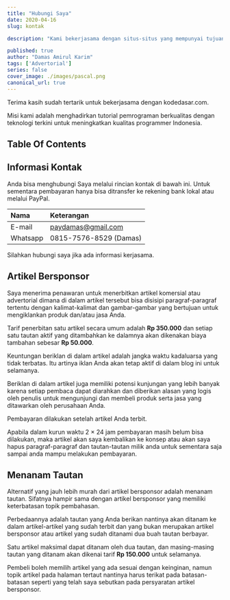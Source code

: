```yaml
---
title: "Hubungi Saya"
date: 2020-04-16
slug: kontak

description: "Kami bekerjasama dengan situs-situs yang mempunyai tujuan sama yaitu menyebarkan manfaat keseluruh masyarakat indonesia di bidang pemrogramman dan teknologi."

published: true
author: "Damas Amirul Karim"
tags: ['Advertorial']
series: false
cover_image: ./images/pascal.png
canonical_url: true
---
```


Terima kasih sudah tertarik untuk bekerjasama dengan kodedasar.com.

Misi kami adalah menghadirkan tutorial pemrograman berkualitas dengan teknologi terkini untuk meningkatkan kualitas programmer Indonesia.

## Table Of Contents

## Informasi Kontak

Anda bisa menghubungi Saya melalui rincian kontak di bawah ini. Untuk sementara pembayaran hanya bisa ditransfer ke rekening bank lokal atau melalui PayPal. 

| Nama           | Keterangan                   |
| :------------- | :-------------               |
| E-mail         | paydamas@gmail.com           |
| Whatsapp       | 0815-7576-8529 (Damas)       |

Silahkan hubungi saya jika ada informasi kerjasama.

## Artikel Bersponsor

Saya menerima penawaran untuk menerbitkan artikel komersial atau advertorial dimana di dalam artikel tersebut bisa disisipi paragraf-paragraf tertentu dengan kalimat-kalimat dan gambar-gambar yang bertujuan untuk mengiklankan produk dan/atau jasa Anda. 

Tarif penerbitan satu artikel secara umum adalah **Rp 350.000** dan setiap satu tautan aktif yang ditambahkan ke dalamnya akan dikenakan biaya tambahan sebesar **Rp 50.000**.

Keuntungan beriklan di dalam artikel adalah jangka waktu kadaluarsa yang tidak terbatas. Itu artinya iklan Anda akan tetap aktif di dalam blog ini untuk selamanya.

Beriklan di dalam artikel juga memiliki potensi kunjungan yang lebih banyak karena setiap pembaca dapat diarahkan dan diberikan alasan yang logis oleh penulis untuk mengunjungi dan membeli produk serta jasa yang ditawarkan oleh perusahaan Anda.

Pembayaran dilakukan setelah artikel Anda terbit. 

Apabila dalam kurun waktu 2 × 24 jam pembayaran masih belum bisa dilakukan, maka artikel akan saya kembalikan ke konsep atau akan saya hapus paragraf-paragraf dan tautan-tautan milik anda untuk sementara saja sampai anda mampu melakukan pembayaran.

## Menanam Tautan

Alternatif yang jauh lebih murah dari artikel bersponsor adalah menanam tautan. Sifatnya hampir sama dengan artikel bersponsor yang memiliki keterbatasan topik pembahasan. 

Perbedaannya adalah tautan yang Anda berikan nantinya akan ditanam ke dalam artikel-artikel yang sudah terbit dan yang bukan merupakan artikel bersponsor atau artikel yang sudah ditanami dua buah tautan berbayar. 

Satu artikel maksimal dapat ditanam oleh dua tautan, dan masing-masing tautan yang ditanam akan dikenai tarif **Rp 150.000** untuk selamanya. 

Pembeli boleh memilih artikel yang ada sesuai dengan keinginan, namun topik artikel pada halaman tertaut nantinya harus terikat pada batasan-batasan seperti yang telah saya sebutkan pada persyaratan artikel bersponsor.